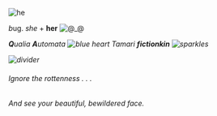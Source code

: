 

![he](https://media.discordapp.net/attachments/1077228367843176498/1213560158366601266/tumblr_d1b03b00848657115e243d8525ae505f_2da92c7d_1280.png?ex=65f5eaf8&is=65e375f8&hm=e4ec37bb3ccbe08b791353a38a0bac9055db12434130ddb42c4db525cb9053a3&=&format=webp&quality=lossless&width=300&height=300)

<i>b</i>ug. <i>she</i> + <b>her</b></i>
![@_@](https://64.media.tumblr.com/3d22c382cc84fda92f6308ce018067b3/67280e8b1a696d5e-ed/s75x75_c1/a8e8d3597e6442e7b301d7a9fbb12fec45da74df.gifv)

<b><i>Q</b>ualia <b>A</b>utomata</b> ![blue heart](https://64.media.tumblr.com/08cb53b030539897feaf7c5c36e011e4/3e13ec1acd41e219-40/s75x75_c1/f3192389ca5ef2fee550bb04d371d4f57e55998c.gifv) 
Tamari <b>fictionkin</b> ![sparkles](https://64.media.tumblr.com/f2c22b8fe8e1bcc2e7e41e217b8de6e8/702ebf6094cc7958-8d/s75x75_c1/fb6c7eed47499231362425d0dcd387da3ef795f7.gifv)


![divider](https://64.media.tumblr.com/6b2fdf5a4337b6a86264cb179fc6b868/532527fb22cf57da-bc/s500x750/290d1cb0a5bec0bf965490ebcbc7b4a3e4776a79.pnj)
<H6><i></i>Ignore the rottenness . . .</i></H6> 



<H6><i>And see your beautiful, bewildered face.</i></H6>
